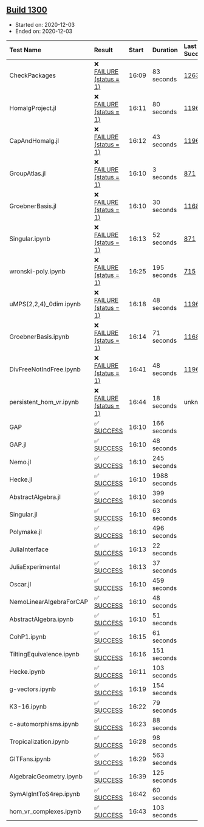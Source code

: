 ## [Build 1300](https://oscarci.mathematik.uni-kl.de/job/oscar-stable/1300/)

* Started on: 2020-12-03
* Ended on: 2020-12-03

| Test Name    | Result | Start | Duration | Last Success | First Failure |
|:-------------|:-------|:------|:---------|:-------------|:--------------|
| CheckPackages | ❌ [FAILURE (status = 1)](https://oscarci.mathematik.uni-kl.de/job/oscar-stable/1300/artifact/logs/build-1300/CheckPackages.log) | 16:09 | 83 seconds | [1263](https://oscarci.mathematik.uni-kl.de/job/oscar-stable/1263/) | [1264](https://oscarci.mathematik.uni-kl.de/job/oscar-stable/1264/) |
| HomalgProject.jl | ❌ [FAILURE (status = 1)](https://oscarci.mathematik.uni-kl.de/job/oscar-stable/1300/artifact/logs/build-1300/HomalgProject.jl.log) | 16:11 | 80 seconds | [1196](https://oscarci.mathematik.uni-kl.de/job/oscar-stable/1196/) | [1197](https://oscarci.mathematik.uni-kl.de/job/oscar-stable/1197/) |
| CapAndHomalg.jl | ❌ [FAILURE (status = 1)](https://oscarci.mathematik.uni-kl.de/job/oscar-stable/1300/artifact/logs/build-1300/CapAndHomalg.jl.log) | 16:12 | 43 seconds | [1196](https://oscarci.mathematik.uni-kl.de/job/oscar-stable/1196/) | [1197](https://oscarci.mathematik.uni-kl.de/job/oscar-stable/1197/) |
| GroupAtlas.jl | ❌ [FAILURE (status = 1)](https://oscarci.mathematik.uni-kl.de/job/oscar-stable/1300/artifact/logs/build-1300/GroupAtlas.jl.log) | 16:10 | 3 seconds | [871](https://oscarci.mathematik.uni-kl.de/job/oscar-stable/871/) | [872](https://oscarci.mathematik.uni-kl.de/job/oscar-stable/872/) |
| GroebnerBasis.jl | ❌ [FAILURE (status = 1)](https://oscarci.mathematik.uni-kl.de/job/oscar-stable/1300/artifact/logs/build-1300/GroebnerBasis.jl.log) | 16:10 | 30 seconds | [1168](https://oscarci.mathematik.uni-kl.de/job/oscar-stable/1168/) | [1169](https://oscarci.mathematik.uni-kl.de/job/oscar-stable/1169/) |
| Singular.ipynb | ❌ [FAILURE (status = 1)](https://oscarci.mathematik.uni-kl.de/job/oscar-stable/1300/artifact/logs/build-1300/Singular.ipynb.log) | 16:13 | 52 seconds | [871](https://oscarci.mathematik.uni-kl.de/job/oscar-stable/871/) | [872](https://oscarci.mathematik.uni-kl.de/job/oscar-stable/872/) |
| wronski-poly.ipynb | ❌ [FAILURE (status = 1)](https://oscarci.mathematik.uni-kl.de/job/oscar-stable/1300/artifact/logs/build-1300/wronski-poly.ipynb.log) | 16:25 | 195 seconds | [715](https://oscarci.mathematik.uni-kl.de/job/oscar-stable/715/) | [716](https://oscarci.mathematik.uni-kl.de/job/oscar-stable/716/) |
| uMPS(2,2,4)_0dim.ipynb | ❌ [FAILURE (status = 1)](https://oscarci.mathematik.uni-kl.de/job/oscar-stable/1300/artifact/logs/build-1300/uMPS-2-2-4-_0dim.ipynb.log) | 16:18 | 48 seconds | [1196](https://oscarci.mathematik.uni-kl.de/job/oscar-stable/1196/) | [1197](https://oscarci.mathematik.uni-kl.de/job/oscar-stable/1197/) |
| GroebnerBasis.ipynb | ❌ [FAILURE (status = 1)](https://oscarci.mathematik.uni-kl.de/job/oscar-stable/1300/artifact/logs/build-1300/GroebnerBasis.ipynb.log) | 16:14 | 71 seconds | [1168](https://oscarci.mathematik.uni-kl.de/job/oscar-stable/1168/) | [1169](https://oscarci.mathematik.uni-kl.de/job/oscar-stable/1169/) |
| DivFreeNotIndFree.ipynb | ❌ [FAILURE (status = 1)](https://oscarci.mathematik.uni-kl.de/job/oscar-stable/1300/artifact/logs/build-1300/DivFreeNotIndFree.ipynb.log) | 16:41 | 48 seconds | [1196](https://oscarci.mathematik.uni-kl.de/job/oscar-stable/1196/) | [1197](https://oscarci.mathematik.uni-kl.de/job/oscar-stable/1197/) |
| persistent_hom_vr.ipynb | ❌ [FAILURE (status = 1)](https://oscarci.mathematik.uni-kl.de/job/oscar-stable/1300/artifact/logs/build-1300/persistent_hom_vr.ipynb.log) | 16:44 | 18 seconds | unknown | unknown |
| GAP | ✅ [SUCCESS](https://oscarci.mathematik.uni-kl.de/job/oscar-stable/1300/artifact/logs/build-1300/GAP.log) | 16:10 | 166 seconds |  |  |
| GAP.jl | ✅ [SUCCESS](https://oscarci.mathematik.uni-kl.de/job/oscar-stable/1300/artifact/logs/build-1300/GAP.jl.log) | 16:10 | 48 seconds |  |  |
| Nemo.jl | ✅ [SUCCESS](https://oscarci.mathematik.uni-kl.de/job/oscar-stable/1300/artifact/logs/build-1300/Nemo.jl.log) | 16:10 | 245 seconds |  |  |
| Hecke.jl | ✅ [SUCCESS](https://oscarci.mathematik.uni-kl.de/job/oscar-stable/1300/artifact/logs/build-1300/Hecke.jl.log) | 16:10 | 1988 seconds |  |  |
| AbstractAlgebra.jl | ✅ [SUCCESS](https://oscarci.mathematik.uni-kl.de/job/oscar-stable/1300/artifact/logs/build-1300/AbstractAlgebra.jl.log) | 16:10 | 399 seconds |  |  |
| Singular.jl | ✅ [SUCCESS](https://oscarci.mathematik.uni-kl.de/job/oscar-stable/1300/artifact/logs/build-1300/Singular.jl.log) | 16:10 | 63 seconds |  |  |
| Polymake.jl | ✅ [SUCCESS](https://oscarci.mathematik.uni-kl.de/job/oscar-stable/1300/artifact/logs/build-1300/Polymake.jl.log) | 16:10 | 496 seconds |  |  |
| JuliaInterface | ✅ [SUCCESS](https://oscarci.mathematik.uni-kl.de/job/oscar-stable/1300/artifact/logs/build-1300/JuliaInterface.log) | 16:13 | 22 seconds |  |  |
| JuliaExperimental | ✅ [SUCCESS](https://oscarci.mathematik.uni-kl.de/job/oscar-stable/1300/artifact/logs/build-1300/JuliaExperimental.log) | 16:13 | 37 seconds |  |  |
| Oscar.jl | ✅ [SUCCESS](https://oscarci.mathematik.uni-kl.de/job/oscar-stable/1300/artifact/logs/build-1300/Oscar.jl.log) | 16:10 | 459 seconds |  |  |
| NemoLinearAlgebraForCAP | ✅ [SUCCESS](https://oscarci.mathematik.uni-kl.de/job/oscar-stable/1300/artifact/logs/build-1300/NemoLinearAlgebraForCAP.log) | 16:10 | 48 seconds |  |  |
| AbstractAlgebra.ipynb | ✅ [SUCCESS](https://oscarci.mathematik.uni-kl.de/job/oscar-stable/1300/artifact/logs/build-1300/AbstractAlgebra.ipynb.log) | 16:10 | 51 seconds |  |  |
| CohP1.ipynb | ✅ [SUCCESS](https://oscarci.mathematik.uni-kl.de/job/oscar-stable/1300/artifact/logs/build-1300/CohP1.ipynb.log) | 16:15 | 61 seconds |  |  |
| TiltingEquivalence.ipynb | ✅ [SUCCESS](https://oscarci.mathematik.uni-kl.de/job/oscar-stable/1300/artifact/logs/build-1300/TiltingEquivalence.ipynb.log) | 16:16 | 151 seconds |  |  |
| Hecke.ipynb | ✅ [SUCCESS](https://oscarci.mathematik.uni-kl.de/job/oscar-stable/1300/artifact/logs/build-1300/Hecke.ipynb.log) | 16:11 | 103 seconds |  |  |
| g-vectors.ipynb | ✅ [SUCCESS](https://oscarci.mathematik.uni-kl.de/job/oscar-stable/1300/artifact/logs/build-1300/g-vectors.ipynb.log) | 16:19 | 154 seconds |  |  |
| K3-16.ipynb | ✅ [SUCCESS](https://oscarci.mathematik.uni-kl.de/job/oscar-stable/1300/artifact/logs/build-1300/K3-16.ipynb.log) | 16:22 | 79 seconds |  |  |
| c-automorphisms.ipynb | ✅ [SUCCESS](https://oscarci.mathematik.uni-kl.de/job/oscar-stable/1300/artifact/logs/build-1300/c-automorphisms.ipynb.log) | 16:23 | 88 seconds |  |  |
| Tropicalization.ipynb | ✅ [SUCCESS](https://oscarci.mathematik.uni-kl.de/job/oscar-stable/1300/artifact/logs/build-1300/Tropicalization.ipynb.log) | 16:28 | 98 seconds |  |  |
| GITFans.ipynb | ✅ [SUCCESS](https://oscarci.mathematik.uni-kl.de/job/oscar-stable/1300/artifact/logs/build-1300/GITFans.ipynb.log) | 16:29 | 563 seconds |  |  |
| AlgebraicGeometry.ipynb | ✅ [SUCCESS](https://oscarci.mathematik.uni-kl.de/job/oscar-stable/1300/artifact/logs/build-1300/AlgebraicGeometry.ipynb.log) | 16:39 | 125 seconds |  |  |
| SymAlgIntToS4rep.ipynb | ✅ [SUCCESS](https://oscarci.mathematik.uni-kl.de/job/oscar-stable/1300/artifact/logs/build-1300/SymAlgIntToS4rep.ipynb.log) | 16:42 | 60 seconds |  |  |
| hom_vr_complexes.ipynb | ✅ [SUCCESS](https://oscarci.mathematik.uni-kl.de/job/oscar-stable/1300/artifact/logs/build-1300/hom_vr_complexes.ipynb.log) | 16:43 | 103 seconds |  |  |
